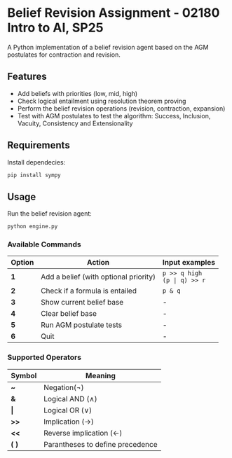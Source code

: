# Belief Revision Assignment - 02180 Intro to AI, SP25

A Python implementation of a belief revision agent based on the AGM postulates for contraction and revision.

## Features
- Add beliefs with priorities (low, mid, high)  
- Check logical entailment using resolution theorem proving  
- Perform the belief revision operations (revision, contraction, expansion)  
- Test with AGM postulates to test the algorithm: Success, Inclusion, Vacuity, Consistency and Extensionality

## Requirements
Install dependecies:
```bash
pip install sympy
```


## Usage 
Run the belief revision agent:
```bash
python engine.py
```
### **Available Commands**  
| Option | Action | Input examples |
|--------|--------|---------|
| **1**  | Add a belief (with optional priority) | `p >> q high` <br>`(p \| q) >> r`|
| **2**  | Check if a formula is entailed | `p & q` |
| **3**  | Show current belief base | - |
| **4**  | Clear belief base | - |
| **5**  | Run AGM postulate tests | - |
| **6**  | Quit | - |

### **Supported Operators**
| Symbol | Meaning |
|--------|--------|
| **~** | Negation(¬) |
| **&** | Logical AND (∧) |
| **\|** | Logical OR (∨) |
| **>>** | Implication (→) |
| **<<** | 	Reverse implication (←) |
| **( )** | Parantheses to define precedence |
